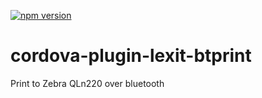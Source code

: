 [![npm version](https://badge.fury.io/js/%40lexitgroup%2Fcordova-plugin-lexit-btprint.svg)](https://badge.fury.io/js/%40lexitgroup%2Fcordova-plugin-lexit-btprint)

# cordova-plugin-lexit-btprint

Print to Zebra QLn220 over bluetooth
